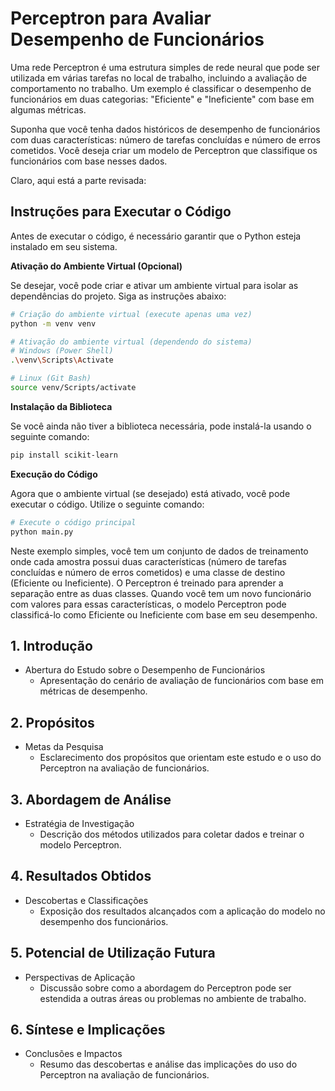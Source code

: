 
# Perceptron para Avaliar Desempenho de Funcionários

Uma rede Perceptron é uma estrutura simples de rede neural que pode ser utilizada em várias tarefas no local de trabalho, incluindo a avaliação de comportamento no trabalho. Um exemplo é classificar o desempenho de funcionários em duas categorias: "Eficiente" e "Ineficiente" com base em algumas métricas.

Suponha que você tenha dados históricos de desempenho de funcionários com duas características: número de tarefas concluídas e número de erros cometidos. Você deseja criar um modelo de Perceptron que classifique os funcionários com base nesses dados.

Claro, aqui está a parte revisada:

## Instruções para Executar o Código

Antes de executar o código, é necessário garantir que o Python esteja instalado em seu sistema.

**Ativação do Ambiente Virtual (Opcional)**

Se desejar, você pode criar e ativar um ambiente virtual para isolar as dependências do projeto. Siga as instruções abaixo:

```bash
# Criação do ambiente virtual (execute apenas uma vez)
python -m venv venv

# Ativação do ambiente virtual (dependendo do sistema)
# Windows (Power Shell)
.\venv\Scripts\Activate

# Linux (Git Bash)
source venv/Scripts/activate
```

**Instalação da Biblioteca**

Se você ainda não tiver a biblioteca necessária, pode instalá-la usando o seguinte comando:

```bash
pip install scikit-learn
```

**Execução do Código**

Agora que o ambiente virtual (se desejado) está ativado, você pode executar o código. Utilize o seguinte comando:

```bash
# Execute o código principal
python main.py
```

Neste exemplo simples, você tem um conjunto de dados de treinamento onde cada amostra possui duas características (número de tarefas concluídas e número de erros cometidos) e uma classe de destino (Eficiente ou Ineficiente). O Perceptron é treinado para aprender a separação entre as duas classes. Quando você tem um novo funcionário com valores para essas características, o modelo Perceptron pode classificá-lo como Eficiente ou Ineficiente com base em seu desempenho.

## 1. Introdução
   - Abertura do Estudo sobre o Desempenho de Funcionários
     - Apresentação do cenário de avaliação de funcionários com base em métricas de desempenho.

## 2. Propósitos
   - Metas da Pesquisa
     - Esclarecimento dos propósitos que orientam este estudo e o uso do Perceptron na avaliação de funcionários.

## 3. Abordagem de Análise
   - Estratégia de Investigação
     - Descrição dos métodos utilizados para coletar dados e treinar o modelo Perceptron.

## 4. Resultados Obtidos
   - Descobertas e Classificações
     - Exposição dos resultados alcançados com a aplicação do modelo no desempenho dos funcionários.

## 5. Potencial de Utilização Futura
   - Perspectivas de Aplicação
     - Discussão sobre como a abordagem do Perceptron pode ser estendida a outras áreas ou problemas no ambiente de trabalho.

## 6. Síntese e Implicações
   - Conclusões e Impactos
     - Resumo das descobertas e análise das implicações do uso do Perceptron na avaliação de funcionários.
